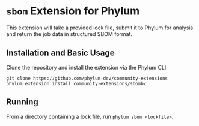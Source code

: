 # `sbom` Extension for Phylum
This extension will take a provided lock file, submit it to Phylum for analysis and return the job data in structured SBOM format.

## Installation and Basic Usage
Clone the repository and install the extension via the Phylum CLI.

```console
git clone https://github.com/phylum-dev/community-extensions
phylum extension install community-extensions/sbomb/
```

## Running
From a directory containing a lock file, run `phylum sbom <lockfile>`.
